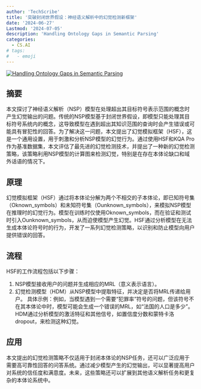 ```yaml
---
author: 'TechScribe'
title: '突破封闭世界假设：神经语义解析中的幻觉检测新框架'
date: '2024-06-27'
Lastmod: '2024-07-05'
description: 'Handling Ontology Gaps in Semantic Parsing'
categories:
  - CS.AI
# tags:
#   - emoji
---
```


[![Handling Ontology Gaps in Semantic Parsing](https://arxiv-research-1301205113.cos.ap-guangzhou.myqcloud.com/images/2406.19537v1.pdf_0.jpg)](https://arxiv.org/abs/2406.19537v1)

## 摘要

本文探讨了神经语义解析（NSP）模型在处理超出其目标符号表示范围的概念时产生幻觉输出的问题。传统的NSP模型基于封闭世界假设，即模型只能处理其目标符号系统内的概念，这导致模型在遇到超出其知识范围的查询时会产生错误或可能具有冒犯性的回答。为了解决这一问题，本文提出了幻觉模拟框架（HSF），这是一个通用设置，用于刺激和分析NSP模型的幻觉行为。通过使用HSF和KQA Pro作为基准数据集，本文评估了最先进的幻觉检测技术，并提出了一种新的幻觉检测策略，该策略利用NSP模型的计算图来检测幻觉，特别是在存在本体论缺口和域外话语的情况下。<!--more-->

## 原理

幻觉模拟框架（HSF）通过将本体论分解为两个不相交的子本体论，即已知符号集（Oknown_symbols）和未知符号集（Ounknown_symbols），来模拟NSP模型在推理时的幻觉行为。模型在训练时仅使用Oknown_symbols，而在验证和测试时引入Ounknown_symbols，从而迫使模型产生幻觉。HSF通过分析模型在无法生成本体论符号时的行为，开发了一系列幻觉检测策略，以识别和防止模型向用户提供错误的回答。

## 流程

HSF的工作流程包括以下步骤：
1. NSP模型接收用户的问题并生成相应的MRL（意义表示语言）。
2. 幻觉检测模型（HDM）从NSP模型中提取特征，并决定是否将MRL传递给用户。
具体示例：例如，当模型遇到一个需要“犯罪率”符号的问题，但该符号不在其本体论中时，模型可能会生成一个错误的MRL，如“法国的人口是多少”。HDM通过分析模型的激活特征和其他信号，如置信度分数和蒙特卡洛 dropout，来检测这种幻觉。

## 应用

本文提出的幻觉检测策略不仅适用于封闭本体论的NSP任务，还可以广泛应用于需要高可靠性回答的问答系统。通过减少模型产生的幻觉输出，可以显著提高用户对系统的信任度和满意度。未来，这些策略还可以扩展到其他语义解析任务和更复杂的本体论系统中。